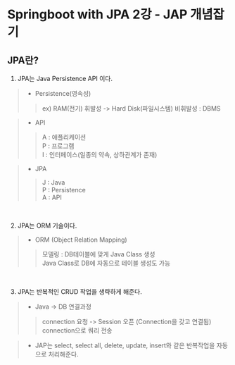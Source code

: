 # Springboot with JPA 2강 - JAP 개념잡기

## JPA란?
1. JPA는 Java Persistence API 이다.
> - Persistence(영속성)
>> ex) RAM(전기) 휘발성 -> Hard Disk(파일시스템) 비휘발성 : DBMS

>- API
>> A : 애플리케이션 <br>
>> P : 프로그램<br>
>> I : 인터페이스(일종의 약속, 상하관계가 존재) <br>

>- JPA
>> J : Java  <br>
>> P : Persistence<br>
>> A : API

<br>

2. JPA는 ORM 기술이다.
> - ORM (Object Relation Mapping) <br>
>> 모델링 : DB테이블에 맞게 Java Class 생성 <br>
>> Java Class로 DB에 자동으로 테이블 생성도 가능

<br>

3. JPA는 반복적인 CRUD 작업을 생략하게 해준다.
> - Java -> DB 연결과정 <br>
>> connection 요청 -> Session 오픈 (Connection을 갖고 연결됨) <br>
>> connection으로 쿼리 전송 <br>

> - JAP는 select, select all, delete, update, insert와 같은 반복작업을 자동으로 처리해준다.
